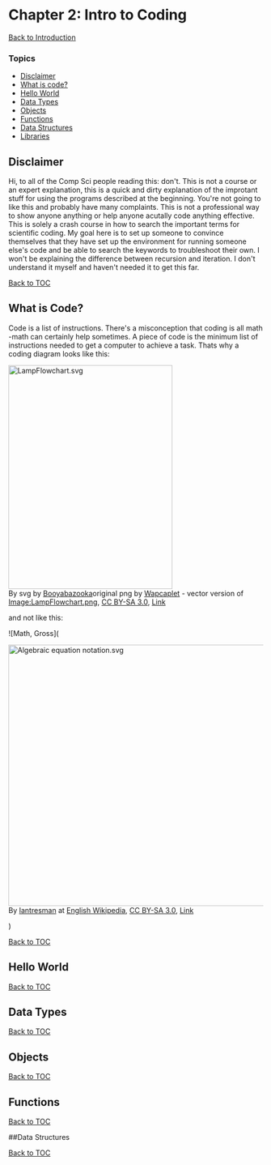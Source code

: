 # Chapter 2: Intro to Coding
[Back to Introduction](https://github.com/jawolfe97/How_To_Write_Mediorcre_Lab_Code/tree/main)

### Topics
- [Disclaimer](#disclaimer)
- [What is code?](#what-is-code)
- [Hello World](#hello-world)
- [Data Types](#data-types)
- [Objects](#objects)
- [Functions](#write-code)
- [Data Structures](#data-structures)
- [Libraries](#libraries)

## Disclaimer
Hi, to all of the Comp Sci people reading this: don't. This is not a course or an expert explanation, this is a quick and dirty explanation of the improtant stuff for using the programs described at the beginning. You're not going to like this and probably have many complaints. This is not a professional way to show anyone anything or help anyone acutally code anything effective. This is solely a crash course in how to search the important terms for scientific coding. My goal here is to set up someone to convince themselves that they have set up the environment for running someone else's code and be able to search the keywords to troubleshoot their own. I won't be explaining the difference between recursion and iteration. I don't understand it myself and haven't needed it to get this far.

[Back to TOC](#topics)

## What is Code?
Code is a list of instructions. There's a misconception that coding is all math -math can certainly help sometimes. A piece of code is the minimum list of instructions needed to get a computer to achieve a task. Thats why a coding diagram looks like this: 

<p><a href="https://commons.wikimedia.org/wiki/File:LampFlowchart.svg#/media/File:LampFlowchart.svg"><img src="https://upload.wikimedia.org/wikipedia/commons/9/91/LampFlowchart.svg" alt="LampFlowchart.svg" height="442" width="324"></a><br>By svg by <a href="//commons.wikimedia.org/wiki/User:Booyabazooka" class="mw-redirect" title="User:Booyabazooka">Booyabazooka</a>original png by <a href="https://en.wikipedia.org/wiki/User:Wapcaplet" class="extiw" title="w:User:Wapcaplet">Wapcaplet</a> - vector version of <a href="//commons.wikimedia.org/wiki/File:LampFlowchart.png" title="File:LampFlowchart.png">Image:LampFlowchart.png</a>, <a href="http://creativecommons.org/licenses/by-sa/3.0/" title="Creative Commons Attribution-Share Alike 3.0">CC BY-SA 3.0</a>, <a href="https://commons.wikimedia.org/w/index.php?curid=714537">Link</a></p>

and not like this: 

![Math, Gross](<p><a href="https://commons.wikimedia.org/wiki/File:Algebraic_equation_notation.svg#/media/File:Algebraic_equation_notation.svg"><img src="https://upload.wikimedia.org/wikipedia/commons/b/be/Algebraic_equation_notation.svg" alt="Algebraic equation notation.svg" height="516" width="883"></a><br>By <a href="https://en.wikipedia.org/wiki/User:Iantresman" class="extiw" title="wikipedia:User:Iantresman">Iantresman</a> at <a href="https://en.wikipedia.org/wiki/" class="extiw" title="wikipedia:">English Wikipedia</a>, <a href="https://creativecommons.org/licenses/by-sa/3.0" title="Creative Commons Attribution-Share Alike 3.0">CC BY-SA 3.0</a>, <a href="https://commons.wikimedia.org/w/index.php?curid=25604857">Link</a></p>)

[Back to TOC](#topics)

## Hello World

[Back to TOC](#topics)

## Data Types

[Back to TOC](#topics)

## Objects

[Back to TOC](#topics)

## Functions

[Back to TOC](#topics)

##Data Structures

[Back to TOC](#topics)
